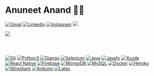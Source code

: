 # Anuneet Anand :technologist:

[![Gmail](https://img.shields.io/badge/-Gmail-red?style=social&logo=gmail&link=mailto:anuneetanand@gmail.com)](mailto:anuneetanand@gmail.com)
[![LinkedIn](https://img.shields.io/badge/-LinkedIn-blue?style=social&logo=linkedin&link=https://www.linkedin.com/in/anuneet-anand/)](https://www.linkedin.com/in/anuneet-anand/)
[![Instagram](https://img.shields.io/badge/-Instagram-red?style=social&logo=instagram&link=https://www.instagram.com/anuneet_anand/)](https://www.instagram.com/anuneet_anand)
![](https://komarev.com/ghpvc/?username=anuneetanand&color=blue)

<a href="https://github.com/anuneetanand/github-readme-stats">
  <img align="center" src="https://github-readme-stats.vercel.app/api?username=anuneetanand&show_icons=true&theme=dark&hide=stars&include_all_commits=true" />
</a>

<br></br>
<!-- [![trophy](https://github-profile-trophy.vercel.app/?username=anuneetanand&theme=onestar&column=4&margin-w=15&margin-h=15)](https://github.com/ryo-ma/github-profile-trophy) -->

[![Git](https://img.shields.io/badge/-Git-black?style=flat&logo=git&link=https://github.com/anuneetanand/)](https://github.com/anuneetanand/)
[![Python3](https://img.shields.io/badge/-Python3-brightgreen?style=flat&logo=python&link=https://github.com/anuneetanand/)](https://github.com/anuneetanand/)
[![Django](https://img.shields.io/badge/-Django-darkgreen?style=flat&logo=django&link=https://github.com/anuneetanand/)](https://github.com/anuneetanand/)
[![Selenium](https://img.shields.io/badge/-Selenium-white?style=flat&logo=selenium&link=https://github.com/anuneetanand/)](https://github.com/anuneetanand/)
[![Java](https://img.shields.io/badge/-Java-orange?style=flat&logo=java&link=https://github.com/anuneetanand/)](https://github.com/anuneetanand/)
[![Javafx](https://img.shields.io/badge/-JavaFX-red?style=flat&logo=java&link=https://github.com/anuneetanand/)](https://github.com/anuneetanand/)
[![Xcode](https://img.shields.io/badge/-Xcode-white?style=flat&logo=xcode&link=https://github.com/anuneetanand/)](https://github.com/anuneetanand/)
[![React Native](https://img.shields.io/badge/-ReactNative-black?style=flat&logo=react&link=https://github.com/anuneetanand/)](https://github.com/anuneetanand/)
[![Firebase](https://img.shields.io/badge/-Firebase-blue?style=flat&logo=firebase&link=https://github.com/anuneetanand/)](https://github.com/anuneetanand/)
[![MongoDB](https://img.shields.io/badge/-MongoDB-grey?style=flat&logo=MongoDB&link=https://github.com/anuneetanand/)](https://github.com/anuneetanand/)
[![MySQL](https://img.shields.io/badge/-MySQL-white?style=flat&logo=mysql&link=https://github.com/anuneetanand/)](https://github.com/anuneetanand/)
[![Docker](https://img.shields.io/badge/-Docker-blue?style=flat&logo=docker&link=https://github.com/anuneetanand/)](https://github.com/anuneetanand/)
[![Heroku](https://img.shields.io/badge/-Heroku-430098?style=flat&logo=heroku&link=https://github.com/anuneetanand/)](https://github.com/anuneetanand/)
[![Wireshark](https://img.shields.io/badge/-Wireshark-darkblue?style=flat&logo=wireshark&link=https://github.com/anuneetanand/)](https://github.com/anuneetanand/)
[![Arduino](https://img.shields.io/badge/-Arduino-black?style=flat&logo=Arduino&link=https://github.com/anuneetanand/)](https://github.com/anuneetanand/)
[![Latex](https://img.shields.io/badge/-Latex-green?style=flat&logo=latex&link=https://github.com/anuneetanand/)](https://github.com/anuneetanand/)
